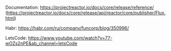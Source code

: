 Documentation:
https://projectreactor.io/docs/core/release/reference/
(https://projectreactor.io/docs/core/release/api/reactor/core/publisher/Flux.html)

Habr:
https://habr.com/ru/company/funcorp/blog/350996/

LetsCode:
https://www.youtube.com/watch?v=77-wOZs2nPE&ab_channel=letsCode